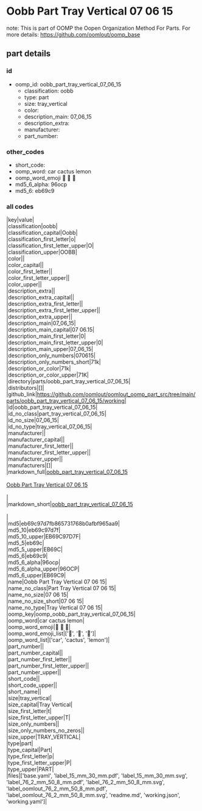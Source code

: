 # Oobb Part Tray Vertical 07 06 15  

note: This is part of OOMP the Oopen Organization Method For Parts. For more details: https://github.com/oomlout/oomp_base

##  part details





### id
* oomp_id: oobb_part_tray_vertical_07_06_15
  * classification: oobb
  * type: part
  * size: tray_vertical
  * color: 
  * description_main: 07_06_15
  * description_extra: 
  * manufacturer: 
  * part_number: 

### other_codes
* short_code: 
* oomp_word: car cactus lemon
* oomp_word_emoji :car: :cactus: :lemon:
* md5_6_alpha: 96ocp
* md5_6: eb69c9

### all codes 
|key|value|  
|classification|oobb|  
|classification_capital|Oobb|  
|classification_first_letter|o|  
|classification_first_letter_upper|O|  
|classification_upper|OOBB|  
|color||  
|color_capital||  
|color_first_letter||  
|color_first_letter_upper||  
|color_upper||  
|description_extra||  
|description_extra_capital||  
|description_extra_first_letter||  
|description_extra_first_letter_upper||  
|description_extra_upper||  
|description_main|07_06_15|  
|description_main_capital|07 06.15|  
|description_main_first_letter|0|  
|description_main_first_letter_upper|0|  
|description_main_upper|07_06_15|  
|description_only_numbers|070615|  
|description_only_numbers_short|71k|  
|description_or_color|71k|  
|description_or_color_upper|71K|  
|directory|parts/oobb_part_tray_vertical_07_06_15|  
|distributors|[]|  
|github_link|https://github.com/oomlout/oomlout_oomp_part_src/tree/main/parts/oobb_part_tray_vertical_07_06_15/working|  
|id|oobb_part_tray_vertical_07_06_15|  
|id_no_class|part_tray_vertical_07_06_15|  
|id_no_size|07_06_15|  
|id_no_type|tray_vertical_07_06_15|  
|manufacturer||  
|manufacturer_capital||  
|manufacturer_first_letter||  
|manufacturer_first_letter_upper||  
|manufacturer_upper||  
|manufacturers|[]|  
|markdown_full|[oobb_part_tray_vertical_07_06_15](https://github.com/oomlout/oomlout_oomp_part_src/tree/main/parts/oobb_part_tray_vertical_07_06_15/working)<br>[](https://github.com/oomlout/oomlout_oomp_part_src/tree/main/parts/oobb_part_tray_vertical_07_06_15/working)<br>[Oobb Part Tray Vertical 07 06 15](https://github.com/oomlout/oomlout_oomp_part_src/tree/main/parts/oobb_part_tray_vertical_07_06_15/working)<br><br>|  
|markdown_short|[oobb_part_tray_vertical_07_06_15](https://github.com/oomlout/oomlout_oomp_part_src/tree/main/parts/oobb_part_tray_vertical_07_06_15/working)<br><br>|  
|md5|eb69c97d7fb865731768b0afbf965aa9|  
|md5_10|eb69c97d7f|  
|md5_10_upper|EB69C97D7F|  
|md5_5|eb69c|  
|md5_5_upper|EB69C|  
|md5_6|eb69c9|  
|md5_6_alpha|96ocp|  
|md5_6_alpha_upper|96OCP|  
|md5_6_upper|EB69C9|  
|name|Oobb Part Tray Vertical 07 06 15|  
|name_no_class|Part Tray Vertical 07 06 15|  
|name_no_size|07 06 15|  
|name_no_size_short|07 06 15|  
|name_no_type|Tray Vertical 07 06 15|  
|oomp_key|oomp_oobb_part_tray_vertical_07_06_15|  
|oomp_word|car cactus lemon|  
|oomp_word_emoji|:car: :cactus: :lemon:|  
|oomp_word_emoji_list|[':car:', ':cactus:', ':lemon:']|  
|oomp_word_list|['car', 'cactus', 'lemon']|  
|part_number||  
|part_number_capital||  
|part_number_first_letter||  
|part_number_first_letter_upper||  
|part_number_upper||  
|short_code||  
|short_code_upper||  
|short_name||  
|size|tray_vertical|  
|size_capital|Tray Vertical|  
|size_first_letter|t|  
|size_first_letter_upper|T|  
|size_only_numbers||  
|size_only_numbers_no_zeros||  
|size_upper|TRAY_VERTICAL|  
|type|part|  
|type_capital|Part|  
|type_first_letter|p|  
|type_first_letter_upper|P|  
|type_upper|PART|  
|files|['base.yaml', 'label_15_mm_30_mm.pdf', 'label_15_mm_30_mm.svg', 'label_76_2_mm_50_8_mm.pdf', 'label_76_2_mm_50_8_mm.svg', 'label_oomlout_76_2_mm_50_8_mm.pdf', 'label_oomlout_76_2_mm_50_8_mm.svg', 'readme.md', 'working.json', 'working.yaml']|  
